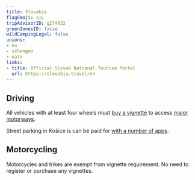 ```yaml
---
title: Slovakia
flagEmoji: 🇸🇰
tripAdvisorID: g274922
greenZonesID: false
wildCampingLegal: false
unions:
- eu
- schengen
- nato
links:
- title: Official Slovak National Tourism Portal
  url: https://slovakia.travel/en
---
```


## Driving

All vehicles with at least four wheels must [buy a vignette](https://eznamka.sk/en/) to access [major motorways](https://eznamka.sk/en/specified-road-sections/network).

Street parking in Košice is can be paid for [with a number of apps](https://parking.kosice.sk/zaplatit-parkovne/).

## Motorcycling

Motorcycles and trikes are exempt from vignette requirement. No need to register or purchase any vignettes.
